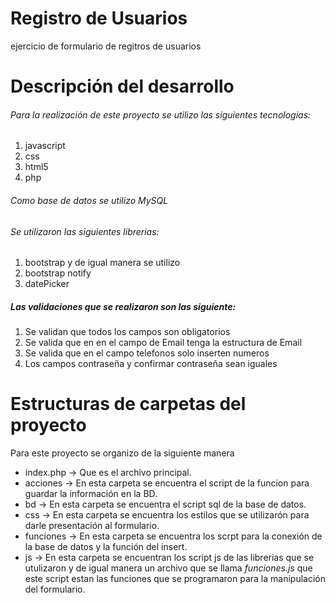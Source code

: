 # Registro de Usuarios
ejercicio de formulario de regitros de usuarios

# Descripción del desarrollo
###### Para la realización de este proyecto se utilizo las siguientes tecnologias:
1. javascript
2. css
3. html5
4. php
###### Como base de datos se utilizo MySQL

###### Se utilizaron las siguientes librerias:
1. bootstrap y de igual manera se utilizo 
2. bootstrap notify
3. datePicker

##### Las validaciones que se realizaron son las siguiente:
1. Se validan que todos los campos son obligatorios
2. Se valida que en en el campo de Email tenga la estructura de Email
3. Se valida que en el campo telefonos solo inserten numeros
4. Los campos contraseña y confirmar contraseña sean iguales

# Estructuras de carpetas del proyecto
Para este proyecto se organizo de la siguiente manera

- index.php -> Que es el archivo principal.
- acciones -> En esta carpeta se encuentra el script de la funcion para guardar la información en la BD.
- bd -> En esta carpeta se encuentra el script sql de la base de datos.
- css -> En esta carpeta se encuentra los estilos que se utilizarón para darle presentación al formulario.
- funciones -> En esta carpeta se encuentra los scrpt para la conexión de la base de datos y la función del insert. 
- js -> En esta carpeta se encuentran los script js de las librerias que se utulizaron y de igual manera un archivo que se llama _funciones.js_ que este script estan las funciones que se programaron para la manipulación del formulario. 
